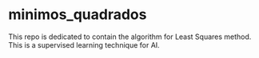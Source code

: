# minimos_quadrados
This repo is dedicated to contain the algorithm for Least Squares method. This is a supervised learning technique for AI.
